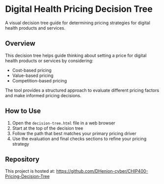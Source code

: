# Digital Health Pricing Decision Tree

A visual decision tree guide for determining pricing strategies for digital health products and services.

## Overview

This decision tree helps guide thinking about setting a price for digital health products or services by considering:

- Cost-based pricing
- Value-based pricing
- Competition-based pricing

The tool provides a structured approach to evaluate different pricing factors and make informed pricing decisions.

## How to Use

1. Open the `decision-tree.html` file in a web browser
2. Start at the top of the decision tree
3. Follow the path that best matches your primary pricing driver
4. Use the evaluation and final checks sections to refine your pricing strategy

## Repository

This project is hosted at: https://github.com/DHenion-cyber/CHIP400-Pricing-Decision-Tree